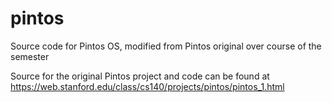 # pintos
Source code for Pintos OS, modified from Pintos original over course of the semester

Source for the original Pintos project and code can be found at https://web.stanford.edu/class/cs140/projects/pintos/pintos_1.html
